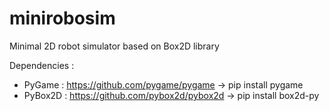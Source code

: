 # minirobosim
Minimal 2D robot simulator based on Box2D library

Dependencies :
  -   PyGame : https://github.com/pygame/pygame -> pip install pygame
  -   PyBox2D : https://github.com/pybox2d/pybox2d -> pip install box2d-py
